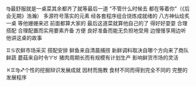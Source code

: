 ♍︎最舒服就是一桌菜其余都齐了就等最后一道
“不管什么时候去 都在等着你”（《后会无期》浩瀚）
多源符号落实的元素 经各套程序组合烧炼成就绪的
八方神仙烩炙一桌 等他姗姗来迟
前面都算大家的 最后这道菜就算他自己的了 得好好耍耍
合理搭配 合理配置而实用要素齐备
方便 良好准备而能无负担地受用
边慢慢享用边听他讲这桌的故事

♊︎♋︎农鲜市场采买 搭配安排
鲜鱼来自清晨捕捞 新鲜调料取决自哪个方向来了商队
鲜蔬 蘑菇来自时令♈︎♉︎
猪肉周期长而有规模有计划生产 影响鲜货市场的灵活

♓︎♊︎♍︎♐︎个性的挖掘辩识发展成就
因材而施教 食材不同而得到完全不同的 完整的发展程序
